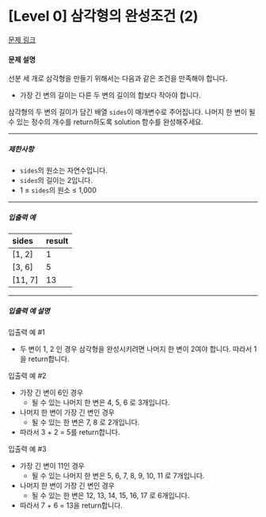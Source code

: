 # [Level 0] 삼각형의 완성조건 (2)

[문제 링크](https://school.programmers.co.kr/learn/courses/30/lessons/120868)

#### 문제 설명

선분 세 개로 삼각형을 만들기 위해서는 다음과 같은 조건을 만족해야 합니다.

- 가장 긴 변의 길이는 다른 두 변의 길이의 합보다 작아야 합니다.

삼각형의 두 변의 길이가 담긴 배열 ```sides```이 매개변수로 주어집니다. 나머지 한 변이 될 수 있는 정수의 개수를 return하도록 solution 함수를 완성해주세요.

---

##### 제한사항

- ```sides```의 원소는 자연수입니다.
- ```sides```의 길이는 2입니다.
- 1 ≤ ```sides```의 원소 ≤ 1,000

---

##### 입출력 예

|sides|result|
|:---|:---|
|[1, 2]|1|
|[3, 6]|5|
|[11, 7]|13|

---

##### 입출력 예 설명

입출력 예 #1

- 두 변이 1, 2 인 경우 삼각형을 완성시키려면 나머지 한 변이 2여야 합니다. 따라서 1을 return합니다.

입출력 예 #2

- 가장 긴 변이 6인 경우
  - 될 수 있는 나머지 한 변은 4, 5, 6 로 3개입니다.
- 나머지 한 변이 가장 긴 변인 경우
  - 될 수 있는 한 변은 7, 8 로 2개입니다.
- 따라서 3 + 2 = 5를 return합니다.

입출력 예 #3

- 가장 긴 변이 11인 경우
  - 될 수 있는 나머지 한 변은 5, 6, 7, 8, 9, 10, 11 로 7개입니다.
- 나머지 한 변이 가장 긴 변인 경우
  - 될 수 있는 한 변은 12, 13, 14, 15, 16, 17 로 6개입니다.
- 따라서 7 + 6 = 13을 return합니다.
